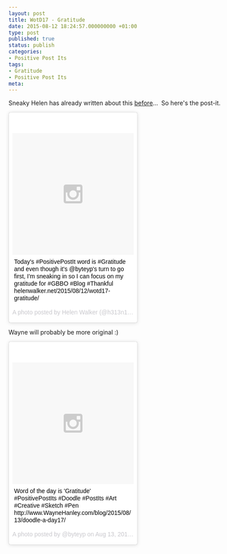 ```yaml
---
layout: post
title: WotD17 - Gratitude
date: 2015-08-12 18:24:57.000000000 +01:00
type: post
published: true
status: publish
categories:
- Positive Post Its
tags:
- Gratitude
- Positive Post Its
meta:
---
```

<p>Sneaky Helen has already written about this <a title="WotD4 – Virtue and the habit of gratitude" href="http://helenwalker.net/2015/07/30/wotd4-virtue/">before</a>...  So here's the post-it.</p>
<blockquote class="instagram-media" data-instgrm-captioned data-instgrm-version="4" style=" background:#FFF; border:0; border-radius:3px; box-shadow:0 0 1px 0 rgba(0,0,0,0.5),0 1px 10px 0 rgba(0,0,0,0.15); margin: 1px; max-width:300px; padding:0; width:99.375%; width:-webkit-calc(100% - 2px); width:calc(100% - 2px);"><div style="padding:8px;">
<div style=" background:#F8F8F8; line-height:0; margin-top:40px; padding:50% 0; text-align:center; width:100%;">
<div style=" background:url(data:image/png;base64,iVBORw0KGgoAAAANSUhEUgAAACwAAAAsCAMAAAApWqozAAAAGFBMVEUiIiI9PT0eHh4gIB4hIBkcHBwcHBwcHBydr+JQAAAACHRSTlMABA4YHyQsM5jtaMwAAADfSURBVDjL7ZVBEgMhCAQBAf//42xcNbpAqakcM0ftUmFAAIBE81IqBJdS3lS6zs3bIpB9WED3YYXFPmHRfT8sgyrCP1x8uEUxLMzNWElFOYCV6mHWWwMzdPEKHlhLw7NWJqkHc4uIZphavDzA2JPzUDsBZziNae2S6owH8xPmX8G7zzgKEOPUoYHvGz1TBCxMkd3kwNVbU0gKHkx+iZILf77IofhrY1nYFnB/lQPb79drWOyJVa/DAvg9B/rLB4cC+Nqgdz/TvBbBnr6GBReqn/nRmDgaQEej7WhonozjF+Y2I/fZou/qAAAAAElFTkSuQmCC); display:block; height:44px; margin:0 auto -44px; position:relative; top:-22px; width:44px;"></div>
</div>
<p style=" margin:8px 0 0 0; padding:0 4px;"> <a href="https://instagram.com/p/6SxPwrCHrG/" style=" color:#000; font-family:Arial,sans-serif; font-size:14px; font-style:normal; font-weight:normal; line-height:17px; text-decoration:none; word-wrap:break-word;" target="_top">Today&#39;s #PositivePostIt word is #Gratitude and even though it&#39;s @byteyp&#39;s turn to go first, I&#39;m sneaking in so I can focus on my gratitude for #GBBO #Blog #Thankful helenwalker.net/2015/08/12/wotd17-gratitude/</a></p>
<p style=" color:#c9c8cd; font-family:Arial,sans-serif; font-size:14px; line-height:17px; margin-bottom:0; margin-top:8px; overflow:hidden; padding:8px 0 7px; text-align:center; text-overflow:ellipsis; white-space:nowrap;">A photo posted by Helen Walker (@h313n1w) on <time style=" font-family:Arial,sans-serif; font-size:14px; line-height:17px;" datetime="2015-08-12T18:24:32+00:00">Aug 12, 2015 at 11:24am PDT</time></p>
</div>
</blockquote>
<p><script async defer src="//platform.instagram.com/en_US/embeds.js"></script></p>
<p>Wayne will probably be more original :)</p>
<blockquote class="instagram-media" data-instgrm-captioned data-instgrm-version="4" style=" background:#FFF; border:0; border-radius:3px; box-shadow:0 0 1px 0 rgba(0,0,0,0.5),0 1px 10px 0 rgba(0,0,0,0.15); margin: 1px; max-width:300px; padding:0; width:99.375%; width:-webkit-calc(100% - 2px); width:calc(100% - 2px);"><div style="padding:8px;">
<div style=" background:#F8F8F8; line-height:0; margin-top:40px; padding:50% 0; text-align:center; width:100%;">
<div style=" background:url(data:image/png;base64,iVBORw0KGgoAAAANSUhEUgAAACwAAAAsCAMAAAApWqozAAAAGFBMVEUiIiI9PT0eHh4gIB4hIBkcHBwcHBwcHBydr+JQAAAACHRSTlMABA4YHyQsM5jtaMwAAADfSURBVDjL7ZVBEgMhCAQBAf//42xcNbpAqakcM0ftUmFAAIBE81IqBJdS3lS6zs3bIpB9WED3YYXFPmHRfT8sgyrCP1x8uEUxLMzNWElFOYCV6mHWWwMzdPEKHlhLw7NWJqkHc4uIZphavDzA2JPzUDsBZziNae2S6owH8xPmX8G7zzgKEOPUoYHvGz1TBCxMkd3kwNVbU0gKHkx+iZILf77IofhrY1nYFnB/lQPb79drWOyJVa/DAvg9B/rLB4cC+Nqgdz/TvBbBnr6GBReqn/nRmDgaQEej7WhonozjF+Y2I/fZou/qAAAAAElFTkSuQmCC); display:block; height:44px; margin:0 auto -44px; position:relative; top:-22px; width:44px;"></div>
</div>
<p style=" margin:8px 0 0 0; padding:0 4px;"> <a href="https://instagram.com/p/6U26shOqA9/" style=" color:#000; font-family:Arial,sans-serif; font-size:14px; font-style:normal; font-weight:normal; line-height:17px; text-decoration:none; word-wrap:break-word;" target="_top">Word of the day is &#39;Gratitude&#39; #PositivePostIts #Doodle #PostIts #Art #Creative #Sketch #Pen  http://www.WayneHanley.com/blog/2015/08/13/doodle-a-day17/</a></p>
<p style=" color:#c9c8cd; font-family:Arial,sans-serif; font-size:14px; line-height:17px; margin-bottom:0; margin-top:8px; overflow:hidden; padding:8px 0 7px; text-align:center; text-overflow:ellipsis; white-space:nowrap;">A photo posted by @byteyp on <time style=" font-family:Arial,sans-serif; font-size:14px; line-height:17px;" datetime="2015-08-13T13:52:34+00:00">Aug 13, 2015 at 6:52am PDT</time></p>
</div>
</blockquote>
<p><script async defer src="//platform.instagram.com/en_US/embeds.js"></script></p>
